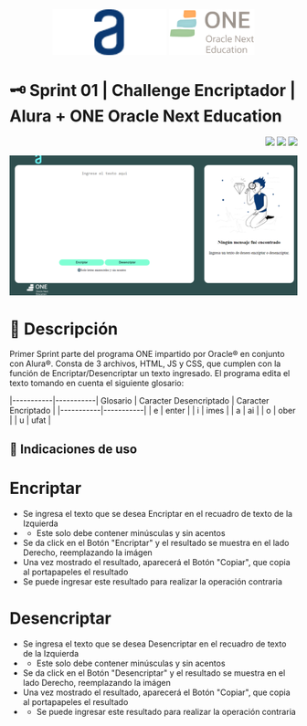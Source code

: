 <div align="center">
  <img src="https://github.com/OscarSalcido/AluraChallenge-Sprint01/blob/main/assets/Logo.png" width="200"/>
  <img src="https://github.com/OscarSalcido/AluraChallenge-Sprint01/blob/main/assets/Logo2.png" width="150"/>
</div>


# 🗝 Sprint 01 | Challenge Encriptador | Alura + ONE Oracle Next Education
<div align="right">
    <img src="https://img.shields.io/badge/HTML-EC6231?logo=html5&logoColor=FFFFFF&style=for-the-badge" />
    <img src="https://img.shields.io/badge/CSS-01A3D8?logo=css3&logoColor=FFFFFF&style=for-the-badge" />
    <img src="https://img.shields.io/badge/JavaScript-FEFF01?logo=javascript&logoColor=000000&style=for-the-badge"/>
</div>
<p align="center" >
     <img src="https://github.com/OscarSalcido/AluraChallenge-Sprint01/blob/main/assets/Captura de pantalla.png">
</p>

# 📁 Descripción

Primer Sprint parte del programa ONE impartido por Oracle® en conjunto con Alura®. Consta de 3 archivos, HTML, JS y CSS, que cumplen con la función de Encriptar/Desencriptar un texto ingresado. El programa edita el texto tomando en cuenta el siguiente glosario:

 |-----------|-----------|
Glosario
| Caracter Desencriptado | Caracter Encriptado |
|-----------|-----------|
| e | enter |
| i | imes |
| a | ai |
| o | ober |
| u | ufat |

##  🧾 Indicaciones de uso
# Encriptar
- Se ingresa el texto que se desea Encriptar en el recuadro de texto de la Izquierda
- -  Este solo debe contener minúsculas y sin acentos
- Se da click en el Botón "Encriptar" y el resultado se muestra en el lado Derecho, reemplazando la imágen
- Una vez mostrado el resultado, aparecerá el Botón "Copiar", que copia al portapapeles el resultado
- Se puede ingresar este resultado para realizar la operación contraria

# Desencriptar
- Se ingresa el texto que se desea Desencriptar en el recuadro de texto de la Izquierda
- -  Este solo debe contener minúsculas y sin acentos
- Se da click en el Botón "Desencriptar" y el resultado se muestra en el lado Derecho, reemplazando la imágen
- Una vez mostrado el resultado, aparecerá el Botón "Copiar", que copia al portapapeles el resultado
- - Se puede ingresar este resultado para realizar la operación contraria
